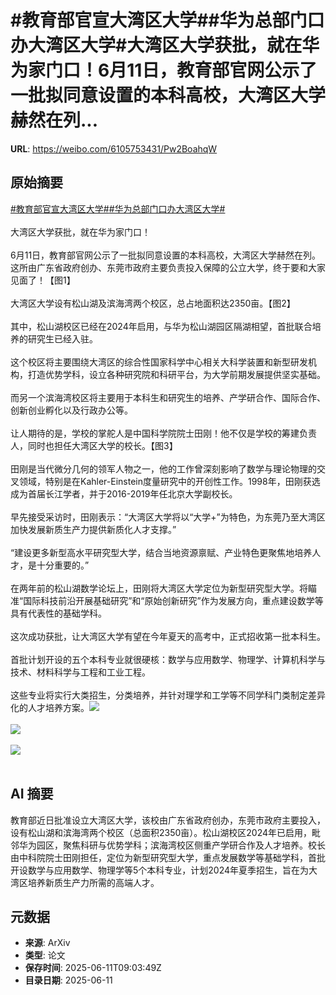 # #教育部官宣大湾区大学##华为总部门口办大湾区大学#大湾区大学获批，就在华为家门口！6月11日，教育部官网公示了一批拟同意设置的本科高校，大湾区大学赫然在列...

**URL**: https://weibo.com/6105753431/Pw2BoahqW

## 原始摘要

<a href="https://m.weibo.cn/search?containerid=231522type%3D1%26t%3D10%26q%3D%23%E6%95%99%E8%82%B2%E9%83%A8%E5%AE%98%E5%AE%A3%E5%A4%A7%E6%B9%BE%E5%8C%BA%E5%A4%A7%E5%AD%A6%23&amp;extparam=%23%E6%95%99%E8%82%B2%E9%83%A8%E5%AE%98%E5%AE%A3%E5%A4%A7%E6%B9%BE%E5%8C%BA%E5%A4%A7%E5%AD%A6%23" data-hide=""><span class="surl-text">#教育部官宣大湾区大学#</span></a><a href="https://m.weibo.cn/search?containerid=231522type%3D1%26t%3D10%26q%3D%23%E5%8D%8E%E4%B8%BA%E6%80%BB%E9%83%A8%E9%97%A8%E5%8F%A3%E5%8A%9E%E5%A4%A7%E6%B9%BE%E5%8C%BA%E5%A4%A7%E5%AD%A6%23&amp;extparam=%23%E5%8D%8E%E4%B8%BA%E6%80%BB%E9%83%A8%E9%97%A8%E5%8F%A3%E5%8A%9E%E5%A4%A7%E6%B9%BE%E5%8C%BA%E5%A4%A7%E5%AD%A6%23" data-hide=""><span class="surl-text">#华为总部门口办大湾区大学#</span></a><br><br>大湾区大学获批，就在华为家门口！<br><br>6月11日，教育部官网公示了一批拟同意设置的本科高校，大湾区大学赫然在列。这所由广东省政府创办、东莞市政府主要负责投入保障的公立大学，终于要和大家见面了！【图1】<br><br>大湾区大学设有松山湖及滨海湾两个校区，总占地面积达2350亩。【图2】<br><br>其中，松山湖校区已经在2024年启用，与华为松山湖园区隔湖相望，首批联合培养的研究生已经入驻。<br><br>这个校区将主要围绕大湾区的综合性国家科学中心相关大科学装置和新型研发机构，打造优势学科，设立各种研究院和科研平台，为大学前期发展提供坚实基础。<br><br>而另一个滨海湾校区将主要用于本科生和研究生的培养、产学研合作、国际合作、创新创业孵化以及行政办公等。<br><br>让人期待的是，学校的掌舵人是中国科学院院士田刚！他不仅是学校的筹建负责人，同时也担任大湾区大学的校长。【图3】<br><br>田刚是当代微分几何的领军人物之一，他的工作曾深刻影响了数学与理论物理的交叉领域，特别是在Kahler-Einstein度量研究中的开创性工作。1998年，田刚获选成为首届长江学者，并于2016-2019年任北京大学副校长。<br><br>早先接受采访时，田刚表示：“大湾区大学将以“大学+”为特色，为东莞乃至大湾区加快发展新质生产力提供新质化人才支撑。”<br><br>“建设更多新型高水平研究型大学，结合当地资源禀赋、产业特色更聚焦地培养人才，是十分重要的。”<br><br>在两年前的松山湖数学论坛上，田刚将大湾区大学定位为新型研究型大学。将瞄准“国际科技前沿开展基础研究”和“原始创新研究”作为发展方向，重点建设数学等具有代表性的基础学科。<br><br>这次成功获批，让大湾区大学有望在今年夏天的高考中，正式招收第一批本科生。<br><br>首批计划开设的五个本科专业就很硬核：数学与应用数学、物理学、计算机科学与技术、材料科学与工程和工业工程。<br><br>这些专业将实行大类招生，分类培养，并针对理学和工学等不同学科门类制定差异化的人才培养方案。<img style="" src="https://tvax2.sinaimg.cn/large/006Fd7o3gy1i2beetfox4j30u00nbgvr.jpg" referrerpolicy="no-referrer"><br><br><img style="" src="https://tvax1.sinaimg.cn/large/006Fd7o3gy1i2bef0i4pjj30u00mc1h8.jpg" referrerpolicy="no-referrer"><br><br><img style="" src="https://tvax2.sinaimg.cn/large/006Fd7o3gy1i2bef0jl34j30u00k042l.jpg" referrerpolicy="no-referrer"><br><br>

## AI 摘要

教育部近日批准设立大湾区大学，该校由广东省政府创办，东莞市政府主要投入，设有松山湖和滨海湾两个校区（总面积2350亩）。松山湖校区2024年已启用，毗邻华为园区，聚焦科研与优势学科；滨海湾校区侧重产学研合作及人才培养。校长由中科院院士田刚担任，定位为新型研究型大学，重点发展数学等基础学科，首批开设数学与应用数学、物理学等5个本科专业，计划2024年夏季招生，旨在为大湾区培养新质生产力所需的高端人才。

## 元数据

- **来源**: ArXiv
- **类型**: 论文
- **保存时间**: 2025-06-11T09:03:49Z
- **目录日期**: 2025-06-11
